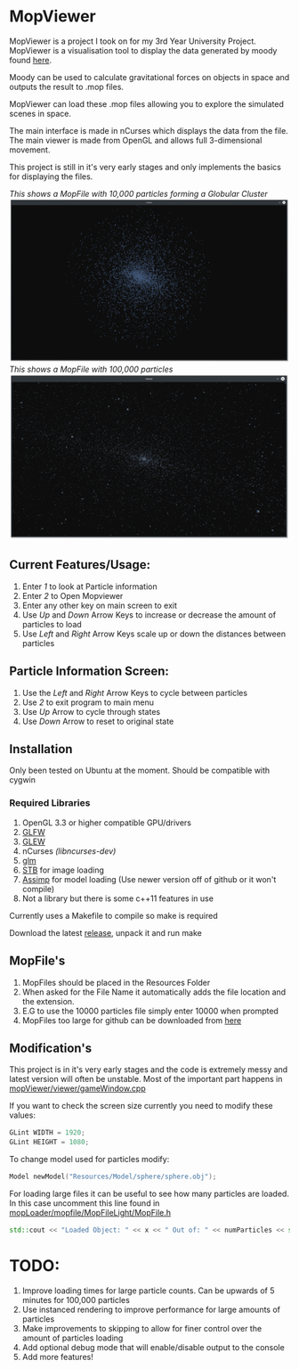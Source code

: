 # MopViewer
MopViewer is a project I took on for my 3rd Year University Project. MopViewer
is a visualisation tool to display the data generated by moody found [here](https://gitlab.com/carey.pridgeon/moody).

Moody can be used to calculate gravitational forces on objects in space and
outputs the result to .mop files.

MopViewer can load these .mop files allowing you to explore the simulated scenes
in space.

The main interface is made in nCurses which displays the data from the file.
The main viewer is made from OpenGL and allows full 3-dimensional movement.

This project is still in it's very early stages and only implements the basics
for displaying the files.

_This shows a MopFile with 10,000 particles forming a Globular Cluster_
![cluster](Resources/Images/cluster1.png "Globular Cluster")
_This shows a MopFile with 100,000 particles_
![100000](Resources/Images/100000.png "100000 Particles")

## Current Features/Usage:
1. Enter _1_ to look at Particle information
2. Enter _2_ to Open Mopviewer
3. Enter any other key on main screen to exit
4. Use _Up_ and _Down_ Arrow Keys to increase or decrease the amount of particles
to load
5. Use _Left_ and _Right_ Arrow Keys scale up or down the distances between particles

## Particle Information Screen:
1. Use the _Left_ and _Right_ Arrow Keys to cycle between particles
2. Use _2_ to exit program to main menu
3. Use _Up_ Arrow to cycle through states
4. Use _Down_ Arrow to reset to original state

## Installation
Only been tested on Ubuntu at the moment. Should be compatible with cygwin
### Required Libraries
1. OpenGL 3.3 or higher compatible GPU/drivers
2. [GLFW](http://www.glfw.org/)
3. [GLEW](http://glew.sourceforge.net/)
4. nCurses _(libncurses-dev)_
5. [glm](http://glm.g-truc.net/0.9.7/index.html)
6. [STB](https://github.com/nothings/stb) for image loading
7. [Assimp](https://github.com/assimp/assimp) for model loading (Use newer version off of github or it won't compile)
8. Not a library but there is some c++11 features in use

Currently uses a Makefile to compile so make is required

Download the latest [release](https://github.com/Afrostie/Mopviewer/releases/tag/1.2), unpack it and run make

## MopFile's
1. MopFiles should be placed in the Resources Folder
2. When asked for the File Name it automatically adds the file location and the extension.
3. E.G to use the 10000 particles file simply enter 10000 when prompted
4. MopFiles too large for github can be downloaded from [here](https://www.dropbox.com/sh/9mq6s7wrj2i3udk/AABcujcJOI9ZtQ-YM0H6_1sRa?dl=0)

## Modification's
This project is in it's very early stages and the code is extremely messy and latest version will often be unstable. Most of the important part happens in [mopViewer/viewer/gameWindow.cpp](mopViewer/viewer/gameWindow.cpp)

If you want to check the screen size currently you need to modify these values:
```c++
GLint WIDTH = 1920;
GLint HEIGHT = 1080;
```

To change model used for particles modify:
```c++
Model newModel("Resources/Model/sphere/sphere.obj");
```

For loading large files it can be useful to see how many particles are loaded. In this case uncomment this line found in [mopLoader/mopfile/MopFileLight/MopFile.h](mopLoader/mopfile/MopFileLight/MopFile.h)
```c++
std::cout << "Loaded Object: " << x << " Out of: " << numParticles << std::endl;
```

# TODO:
1. Improve loading times for large particle counts. Can be upwards of 5 minutes for 100,000 particles
2. Use instanced rendering to improve performance for large amounts of particles
3. Make improvements to skipping to allow for finer control over the amount of particles loading
3. Add optional debug mode that will enable/disable output to the console
4. Add more features!
